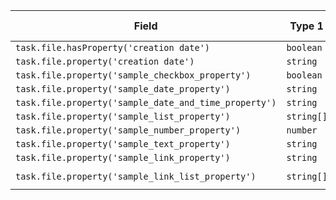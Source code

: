 <!-- placeholder to force blank line before included text -->

| Field | Type 1 | Example 1 | Type 2 | Example 2 |
| ----- | ----- | ----- | ----- | ----- |
| `task.file.hasProperty('creation date')` | `boolean` | `true` | `boolean` | `false` |
| `task.file.property('creation date')` | `string` | `'2024-05-25T15:17:00'` | `null` | `null` |
| `task.file.property('sample_checkbox_property')` | `boolean` | `true` | `null` | `null` |
| `task.file.property('sample_date_property')` | `string` | `'2024-07-21'` | `null` | `null` |
| `task.file.property('sample_date_and_time_property')` | `string` | `'2024-07-21T12:37:00'` | `null` | `null` |
| `task.file.property('sample_list_property')` | `string[]` | `['Sample', 'List', 'Value']` | `null` | `null` |
| `task.file.property('sample_number_property')` | `number` | `246` | `null` | `null` |
| `task.file.property('sample_text_property')` | `string` | `'Sample Text Value'` | `null` | `null` |
| `task.file.property('sample_link_property')` | `string` | `'[[yaml_all_property_types_populated]]'` | `null` | `null` |
| `task.file.property('sample_link_list_property')` | `string[]` | `['[[yaml_all_property_types_populated]]', '[[yaml_all_property_types_empty]]']` | `null` | `null` |


<!-- placeholder to force blank line after included text -->
